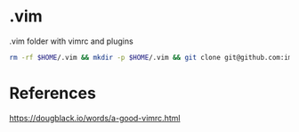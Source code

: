# .vim
.vim folder with vimrc and plugins

```bash
rm -rf $HOME/.vim && mkdir -p $HOME/.vim && git clone git@github.com:image357/my-vimrc.git $HOME/.vim
```

# References
https://dougblack.io/words/a-good-vimrc.html

